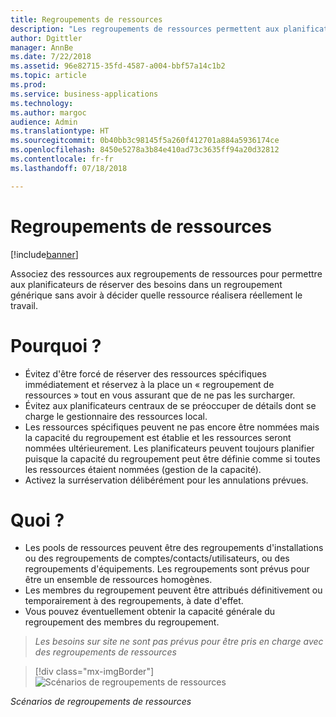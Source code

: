```yaml
---
title: Regroupements de ressources
description: "Les regroupements de ressources permettent aux planificateurs de réserver du travail dans un regroupement générique sans avoir à décider quelle ressource réalisera réellement le travail."
author: Dgittler
manager: AnnBe
ms.date: 7/22/2018
ms.assetid: 96e82715-35fd-4587-a004-bbf57a14c1b2
ms.topic: article
ms.prod: 
ms.service: business-applications
ms.technology: 
ms.author: margoc
audience: Admin
ms.translationtype: HT
ms.sourcegitcommit: 0b40bb3c98145f5a260f412701a884a5936174ce
ms.openlocfilehash: 8450e5278a3b84e410ad73c3635ff94a20d32812
ms.contentlocale: fr-fr
ms.lasthandoff: 07/18/2018

---
```


#  <a name="resource-pools"></a>Regroupements de ressources

[!include[banner](../../../../includes/banner.md)]

Associez des ressources aux regroupements de ressources pour permettre aux planificateurs de réserver des besoins dans un regroupement générique sans avoir à décider quelle ressource réalisera réellement le travail.

# <a name="why"></a>Pourquoi ?

- Évitez d'être forcé de réserver des ressources spécifiques immédiatement et réservez à la place un « regroupement de ressources » tout en vous assurant que de ne pas les surcharger.
- Évitez aux planificateurs centraux de se préoccuper de détails dont se charge le gestionnaire des ressources local.
- Les ressources spécifiques peuvent ne pas encore être nommées mais la capacité du regroupement est établie et les ressources seront nommées ultérieurement. Les planificateurs peuvent toujours planifier puisque la capacité du regroupement peut être définie comme si toutes les ressources étaient nommées (gestion de la capacité).
- Activez la surréservation délibérément pour les annulations prévues.

# <a name="what"></a>Quoi ?

- Les pools de ressources peuvent être des regroupements d'installations ou des regroupements de comptes/contacts/utilisateurs, ou des regroupements d'équipements. Les regroupements sont prévus pour être un ensemble de ressources homogènes.
- Les membres du regroupement peuvent être attribués définitivement ou temporairement à des regroupements, à date d'effet.
- Vous pouvez éventuellement obtenir la capacité générale du regroupement des membres du regroupement.

> *Les besoins sur site ne sont pas prévus pour être pris en charge avec des regroupements de ressources*

> [!div class="mx-imgBorder"]
> ![](media/ResourcePools.png "Scénarios de regroupements de ressources")
<!-- picture -->

*Scénarios de regroupements de ressources*

